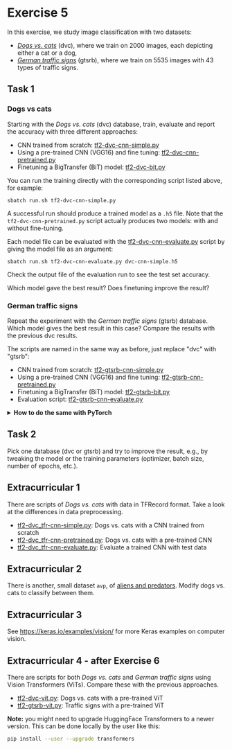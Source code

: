 # Exercise 5

In this exercise, we study image classification with two datasets:

- [_Dogs vs. cats_](imgs/dvc.png) (dvc), where we train on 2000 images, each
  depicting either a cat or a dog,
- [_German traffic signs_](imgs/gtsrb-montage.png) (gtsrb), where we train on
  5535 images with 43 types of traffic signs.

## Task 1

### Dogs vs cats

Starting with the _Dogs vs. cats_ (dvc) database, train, evaluate and report the
accuracy with three different approaches:

- CNN trained from scratch: [tf2-dvc-cnn-simple.py](tf2-dvc-cnn-simple.py)
- Using a pre-trained CNN (VGG16) and fine tuning: [tf2-dvc-cnn-pretrained.py](tf2-dvc-cnn-pretrained.py)
- Finetuning a BigTransfer (BiT) model: [tf2-dvc-bit.py](tf2-dvc-bit.py)

You can run the training directly with the corresponding script listed above,
for example:

    sbatch run.sh tf2-dvc-cnn-simple.py

A successful run should produce a trained model as a `.h5` file. Note that the
`tf2-dvc-cnn-pretrained.py` script actually produces two models: with and
without fine-tuning.

Each model file can be evaluated with the
[tf2-dvc-cnn-evaluate.py](tf2-dvc-cnn-evaluate.py) script by giving the model
file as an argument:

    sbatch run.sh tf2-dvc-cnn-evaluate.py dvc-cnn-simple.h5

Check the output file of the evaluation run to see the test set accuracy.

Which model gave the best result? Does finetuning improve the result?

### German traffic signs

Repeat the experiment with the _German traffic signs_ (gtsrb) database. Which
model gives the best result in this case? Compare the results with the previous
dvc results.

The scripts are named in the same way as before, just replace "dvc" with
"gtsrb":

- CNN trained from scratch: [tf2-gtsrb-cnn-simple.py](tf2-gtsrb-cnn-simple.py)
- Using a pre-trained CNN (VGG16) and fine tuning: [tf2-gtsrb-cnn-pretrained.py](tf2-gtsrb-cnn-pretrained.py)
- Finetuning a BigTransfer (BiT) model: [tf2-gtsrb-bit.py](tf2-gtsrb-bit.py)
- Evaluation script: [tf2-gtsrb-cnn-evaluate.py](tf2-gtsrb-cnn-evaluate.py)

<details><summary><b>How to do the same with PyTorch</b></summary>
  
The PyTorch scripts have a slightly different setup:

- _Dogs vs. cats_, trained from scratch: [pytorch_dvc_cnn_simple.py](pytorch_dvc_cnn_simple.py)
- _Dogs vs. cats_, pre-trained CNN: [pytorch_dvc_cnn_pretrained.py](pytorch_dvc_cnn_pretrained.py)
- _German traffic signs_, trained from scratch: [pytorch_gtsrb_cnn_simple.py](pytorch_gtsrb_cnn_simple.py)
- _German traffic signs_, pre-trained CNN: [pytorch_gtsrb_cnn_pretrained.py](pytorch_gtsrb_cnn_pretrained.py)

Run example:

    sbatch run-pytorch.sh pytorch_dvc_cnn_simple.py

There is no separate evaluation script, instead the test set evaluation is done
automatically after training. There is no BigTransfer-script provided for
PyTorch at the moment.</details>

## Task 2

Pick one database (dvc or gtsrb) and try to improve the result, e.g., by
tweaking the model or the training parameters (optimizer, batch size, number of
epochs, etc.).

## Extracurricular 1

There are scripts of _Dogs vs. cats_ with data in TFRecord format. Take a look at the differences in data preprocessing.

- [tf2-dvc_tfr-cnn-simple.py](tf2-dvc_tfr-cnn-simple.py): Dogs vs. cats with a CNN trained from scratch
- [tf2-dvc_tfr-cnn-pretrained.py](tf2-dvc_tfr-cnn-pretrained.py): Dogs vs. cats with a pre-trained CNN
- [tf2-dvc_tfr-cnn-evaluate.py](tf2-dvc_tfr-cnn-evaluate.py): Evaluate a trained CNN with test data

## Extracurricular 2

There is another, small dataset `avp`, of [aliens and predators](imgs/avp.png). Modify dogs vs. cats to classify between them.  

## Extracurricular 3

See <https://keras.io/examples/vision/> for more Keras examples on computer vision.

## Extracurricular 4 - after Exercise 6

There are scripts for both _Dogs vs. cats_ and _German traffic signs_ using
Vision Transformers (ViTs). Compare these with the previous approaches.

- [tf2-dvc-vit.py](tf2-dvc-vit.py): Dogs vs. cats with a pre-trained ViT
- [tf2-gtsrb-vit.py](tf2-gtsrb-vit.py): Traffic signs with a pre-trained ViT

**Note:** you might need to upgrade HuggingFace Transformers to a newer version. This can be
done locally by the user like this:

```bash
pip install --user --upgrade transformers
```
